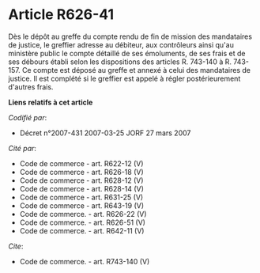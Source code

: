 # Article R626-41

Dès le dépôt au greffe du compte rendu de fin de mission des mandataires de justice, le greffier adresse au débiteur, aux
contrôleurs ainsi qu'au ministère public le compte détaillé de ses émoluments, de ses frais et de ses débours établi selon
les dispositions des articles R. 743-140 à R. 743-157. Ce compte est déposé au greffe et annexé à celui des mandataires de
justice. Il est complété si le greffier est appelé à régler postérieurement d'autres frais.

**Liens relatifs à cet article**

_Codifié par_:

  - Décret n°2007-431 2007-03-25 JORF 27 mars 2007

_Cité par_:

  - Code de commerce - art. R622-12 (V)
  - Code de commerce - art. R626-18 (V)
  - Code de commerce - art. R628-12 (V)
  - Code de commerce - art. R628-14 (V)
  - Code de commerce - art. R631-25 (V)
  - Code de commerce - art. R643-19 (V)
  - Code de commerce. - art. R626-22 (V)
  - Code de commerce. - art. R626-51 (V)
  - Code de commerce. - art. R642-11 (V)

_Cite_:

  - Code de commerce. - art. R743-140 (V)
